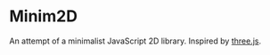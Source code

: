 Minim2D
=======

An attempt of a minimalist JavaScript 2D library.
Inspired by [three.js](https://github.com/mrdoob/three.js).